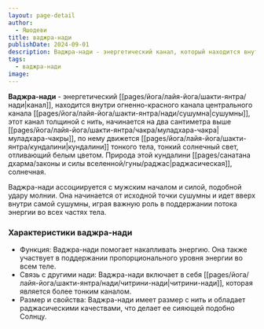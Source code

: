 ```yaml
---
layout: page-detail
author:
  - Яшодеви
title: ваджра-нади
publishDate: 2024-09-01
description: Ваджра-нади - энергетический канал, который находится внутри сушумны, толщиной с нить. Ваджра-нади начинается на два сантиметра выше муладхара-чакры, по нему движется кундалини тонкого тела, тонкий солнечный свет, отливающий белым цветом. Природа этой кундалини раджасическая, солнечная.
tags:
  - ваджра-нади
image:
---
```

**Ваджра-нади** - энергетический [[pages/йога/лайя-йога/шакти-янтра/нади|канал]], находится внутри огненно-красного канала центрального канала [[pages/йога/лайя-йога/шакти-янтра/нади/сушумна|сушумны]], этот канал толщиной с нить, начинается на два сантиметра выше [[pages/йога/лайя-йога/шакти-янтра/чакра/муладхара-чакра|муладхара-чакры]], по нему движется [[pages/йога/лайя-йога/шакти-янтра/кундалини|кундалини]] тонкого тела, тонкий солнечный свет, отливающий белым цветом. Природа этой кундалини [[pages/санатана дхарма/законы и силы вселенной/гуны/раджас|раджасическая]], солнечная.

Ваджра-нади ассоциируется с мужским началом и силой, подобной удару молнии. Она начинается от исходной точки сушумны и идет вверх внутри самой сушумны, играя важную роль в поддержании потока энергии во всех частях тела.

### Характеристики ваджра-нади

- Функция: Ваджра-нади помогает накапливать энергию. Она также участвует в поддержании пропорционального уровня энергии во всем теле.
- Связь с другими нади: Ваджра-нади включает в себя [[pages/йога/лайя-йога/шакти-янтра/нади/читрини-нади|читрини-нади]], которая является более тонким каналом.
- Размер и свойства: Ваджра-нади имеет размер с нить и обладает раджасическими качествами, что делает ее сияющей подобно Солнцу.